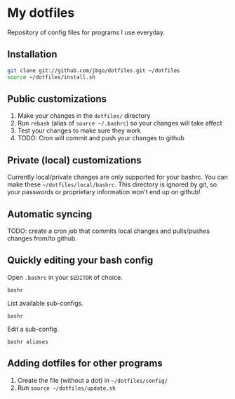 # My dotfiles

Repository of config files for programs I use everyday.

## Installation

```sh
git clone git://github.com/jbgo/dotfiles.git ~/dotfiles
source ~/dotfiles/install.sh
```

## Public customizations

1. Make your changes in the `dotfiles/` directory
2. Run `rebash` (alias of `source ~/.bashrc`)  so your changes will take affect
3. Test your changes to make sure they work
4. TODO: Cron will commit and push your changes to github

## Private (local) customizations

Currently local/private changes are only supported for your bashrc. You
can make these `~/dotfiles/local/bashrc`. This directory is ignored by
git, so your passwords or proprietary information won't end up on github!

## Automatic syncing

TODO: create a cron job that commits local changes and pulls/pushes
changes from/to github.


## Quickly editing your bash config

Open `.bashrc` in your `$EDITOR` of choice.

```
bashr
```

List available sub-configs.

```
bashr
```

Edit a sub-config.

```
bashr aliases
```

## Adding dotfiles for other programs

1. Create the file (without a dot) in `~/dotfiles/config/`
2. Run `source ~/dotfiles/update.sh`

